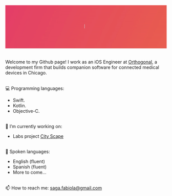  <div align="center"><img src="https://github.com/FabiolaSaga/FabiolaSaga/blob/main/nameBanner.gif"/></div>
 
<br />Welcome to my Github page! I work as an iOS Engineer at [Orthogonal](https://orthogonal.io/), a development firm that builds companion software for connected medical devices in Chicago.


<br />💻 Programming languages:  
- Swift.  
- Kotlin. 
- Objective-C. <br />


<br />🔭 I’m currently working on:  
- Labs project [City Scape](https://github.com/Lambda-School-Labs/cityspire-ios-h/tree/master/labs-ios-starter.xcodeproj/project.xcworkspace) <br />
 
 
<br />💬 Spoken languages:  
- English (fluent)
- Spanish (fluent)
- More to come... <br />


<br />📫 How to reach me: saga.fabiola@gmail.com

<!--
**FabiolaSaga/FabiolaSaga** is a ✨ _special_ ✨ repository because its `README.md` (this file) appears on your GitHub profile.

Here are some ideas to get you started:

- 🔭 I’m currently working on ...
- 🌱 I’m currently learning ...
- 👯 I’m looking to collaborate on ...
- 🤔 I’m looking for help with ...
- 💬 Ask me about ...
- 📫 How to reach me: ...
- 😄 Pronouns: ...
- ⚡ Fun fact: ...
-->
